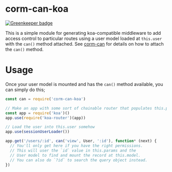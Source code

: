 # corm-can-koa

[![Greenkeeper badge](https://badges.greenkeeper.io/Qard/corm-can-koa.svg)](https://greenkeeper.io/)

This is a simple module for generating koa-compatible middleware to add access control to particular routes using a user model loaded at `this.user` with the `can()` method attached. See [corm-can](https://github.com/Qard/corm-can) for details on how to attach the `can()` method.

# Usage

Once your user model is mounted and has the `can()` method available, you can simply do this;

```js
const can = require('corm-can-koa')

// Make an app with some sort of chainable router that populates this.params.
const app = require('koa')()
app.use(require('koa-router')(app))

// Load the user into this.user somehow
app.use(sessionUserLoader())

app.get('/users/:id', can('view', User, ':id'), function* (next) {
  // You'll only get here if you have the right permissions.
  // This will user the `id` value in this.params and the
  // User model to find and mount the record at this.model.
  // You can also do `?id` to search the query object instead.
})
```

